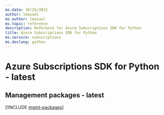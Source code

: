 ```yaml
---
ms.data: 10/25/2022
author: lmazuel
ms.author: lmazuel
ms.topic: reference
description: Reference for Azure Subscriptions SDK for Python
title: Azure Subscriptions SDK for Python
ms.service: subscriptions
ms.devlang: python
---
```

# Azure Subscriptions SDK for Python - latest

## Management packages - latest
[!INCLUDE [mgmt-packages](subscriptions-mgmt-index.md)]